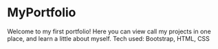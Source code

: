 # MyPortfolio
Welcome to my first portfolio! Here you can view call my projects in one place, and learn a little about myself. Tech used: Bootstrap, HTML, CSS
